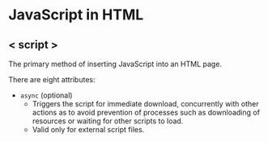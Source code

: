 # JavaScript in HTML

## < script > 
The primary method of inserting JavaScript into an HTML page.

There are eight attributes:  
- `async` (optional)
  - Triggers the script for immediate download, concurrently with other 
  actions as to avoid prevention of processes such as downloading of 
  resources or waiting for other scripts to load.
  - Valid only for external script files.

